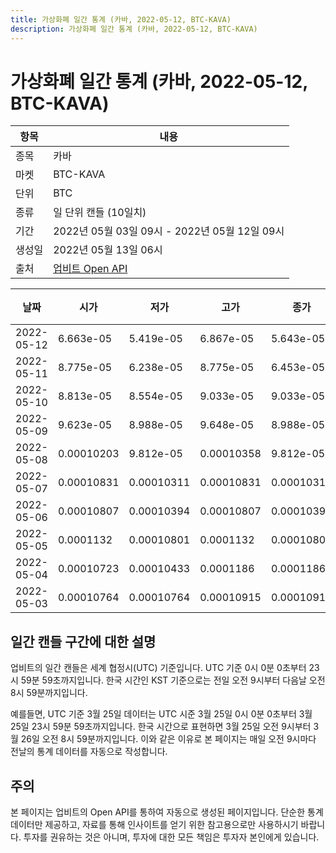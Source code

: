 ```yaml
---
title: 가상화폐 일간 통계 (카바, 2022-05-12, BTC-KAVA)
description: 가상화폐 일간 통계 (카바, 2022-05-12, BTC-KAVA)
---
```



가상화폐 일간 통계 (카바, 2022-05-12, BTC-KAVA)
===

|항목|내용|
|--|--|
|종목|카바|
|마켓|BTC-KAVA|
|단위|BTC|
|종류|일 단위 캔들 (10일치)|
|기간|2022년 05월 03일 09시 - 2022년 05월 12일 09시|
|생성일|2022년 05월 13일 06시|
|출처|[업비트 Open API](https://docs.upbit.com)|


|날짜|시가|저가|고가|종가|비고|
|--|--|--|--|--|--|
|2022-05-12|6.663e-05|5.419e-05|6.867e-05|5.643e-05|    |
|2022-05-11|8.775e-05|6.238e-05|8.775e-05|6.453e-05|    |
|2022-05-10|8.813e-05|8.554e-05|9.033e-05|9.033e-05|    |
|2022-05-09|9.623e-05|8.988e-05|9.648e-05|8.988e-05|    |
|2022-05-08|0.00010203|9.812e-05|0.00010358|9.812e-05|    |
|2022-05-07|0.00010831|0.00010311|0.00010831|0.00010311|    |
|2022-05-06|0.00010807|0.00010394|0.00010807|0.00010394|    |
|2022-05-05|0.0001132|0.00010801|0.0001132|0.00010807|    |
|2022-05-04|0.00010723|0.00010433|0.0001186|0.0001186|    |
|2022-05-03|0.00010764|0.00010764|0.00010915|0.0001091|    |


일간 캔들 구간에 대한 설명
---


업비트의 일간 캔들은 세계 협정시(UTC) 기준입니다. 
UTC 기준 0시 0분 0초부터 23시 59분 59초까지입니다. 
한국 시간인 KST 기준으로는 전일 오전 9시부터 다음날 오전 8시 59분까지입니다. 


예를들면, UTC 기준 3월 25일 데이터는 UTC 시준 3월 25일 0시 0분 0초부터 3월 25일 23시 59분 59초까지입니다. 
한국 시간으로 표현하면 3월 25일 오전 9시부터 3월 26일 오전 8시 59분까지입니다. 
이와 같은 이유로 본 페이지는 매일 오전 9시마다 전날의 통계 데이터를 자동으로 작성합니다. 


주의
---


본 페이지는 업비트의 Open API를 통하여 자동으로 생성된 페이지입니다. 
단순한 통계 데이터만 제공하고, 자료를 통해 인사이트를 얻기 위한 참고용으로만 사용하시기 바랍니다. 
투자를 권유하는 것은 아니며, 투자에 대한 모든 책임은 투자자 본인에게 있습니다. 
